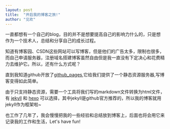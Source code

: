 ```yaml
---
layout: post
title:  "开启我的博客之旅!"
author: "见欢"
---
```


一直都想有一个自己的blog，目的并不是想要提高自己的影响力什么的，只是想作为一个技术人，总结和分享自己的成长过程。

知道有博客园、CSDN这些网站可以写博客，但是他们的广告太多，限制也很多，而自己申请服务器，注册域名搭建博客虽然自由但是我一直没有下定决心和花费精力去维护它。所以，还有什么方式呢？

直到我知道github开放了[github_pages][github-pages],它给我们提供了一个静态资源服务器,写博客变得如此简单。

由于只支持静态资源，需要一个工具将我们写的markdown文件转换为html文件，有 [jekyll][jekyll-home] 和 [hexo][hexo-home] 可以选择，其中jekyll是github官方推荐的，所以我的博客就用jekyll作为框架啦~

也工作了几年了，我会慢慢把我的一些经验和总结放到博客上，后面也将会用它来记录我的工作和生活，Let's have fun!


[github-pages]: https://pages.github.com/
[jekyll-home]:   https://jekyllrb.com/
[hexo-home]: https://hexo.io/zh-cn/index.html
